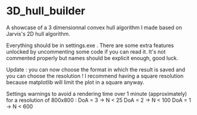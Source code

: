 # 3D_hull_builder
A showcase of a 3 dimensionnal convex hull algorithm I made based on Jarvis's 2D hull algorithm.

Everything should be in settings.exe . There are some extra features unlocked by uncommenting some code if you can read it.
It's not commented properly but names should be explicit enough, good luck.

Update : you can now choose the format in which the result is saved and you can choose the resolution !
I recommend having a square resolution because matplotlib will limit the plot in a square anyway.

Settings warnings to avoid a rendering time over 1 minute (approximately) for a resolution of 800x800 :
DoA = 3 -> N < 25
DoA = 2 -> N < 100
DoA = 1 -> N < 600
